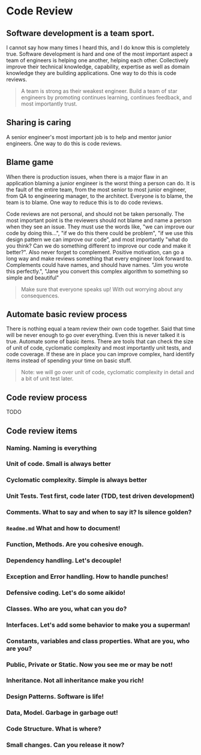 # Code Review
## Software development is a team sport.
I cannot say how many times I heard this, and I do know this is completely true. Software development is hard and one of the most important aspect a team of engineers is helping one another, helping each other. Collectively improve their technical knowledge, capability, expertise as well as domain knowledge they are building applications. One way to do this is code reviews.

> A team is strong as their weakest engineer. Build a team of star engineers by promoting continues learning, continues feedback, and most importantly trust.

## Sharing is caring
A senior engineer's most important job is to help and mentor junior engineers. One way to do this is code reviews.

## Blame game
When there is production issues, when there is a major flaw in an application blaming a junior engineer is the worst thing a person can do. It is the fault of the entire team, from the most senior to most junior engineer, from QA to engineering manager, to the architect. Everyone is to blame, the team is to blame. One way to reduce this is to do code reviews.

Code reviews are not personal, and should not be taken personally. The most important point is the reviewers should not blame and name a person when they see an issue. They must use the words like, "we can improve our code by doing this...", "if we do this there could be problem", "if we use this design pattern we can improve our code", and most importantly "what do you think? Can we do something different to improve our code and make it better?". Also never forget to complement. Positive motivation, can go a long way and make reviews something that every engineer look forward to. Complements could have names, and should have names. "Jim you wrote this perfectly.", "Jane you convert this complex algorithm to something so simple and beautiful"

> Make sure that everyone speaks up! With out worrying about any consequences.

## Automate basic review process
There is nothing equal a team review their own code together. Said that time will be never enough to go over everything. Even this is never talked it is true. Automate some of basic items. There are tools that can check the size of unit of code, cyclomatic complexity and most importantly unit tests, and code coverage. If these are in place you can improve complex, hard identify items instead of spending your time on basic stuff. 

> Note: we will go over unit of code, cyclomatic complexity in detail and a bit of unit test later.

## Code review process
TODO

## Code review items
### Naming. Naming is everything
### Unit of code. Small is always better
### Cyclomatic complexity. Simple is always better
### Unit Tests. Test first, code later (TDD, test driven development)
### Comments. What to say and when to say it? Is silence golden?
### `Readme.md` What and how to document!
### Function, Methods. Are you cohesive enough.
### Dependency handling. Let's decouple!
### Exception and Error handling. How to handle punches!
### Defensive coding. Let's do some aikido!
### Classes. Who are you, what can you do? 
### Interfaces. Let's add some behavior to make you a superman!
### Constants, variables and class properties. What are you, who are you?
### Public, Private or Static. Now you see me or may be not!
### Inheritance. Not all inheritance make you rich!
### Design Patterns. Software is life!
### Data, Model. Garbage in garbage out!
### Code Structure. What is where?
### Small changes. Can you release it now?

